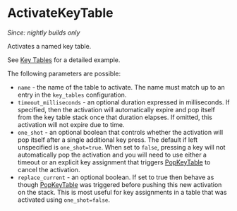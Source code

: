 # ActivateKeyTable

*Since: nightly builds only*

Activates a named key table.

See [Key Tables](../../key-tables.md) for a detailed example.

The following parameters are possible:

* `name` - the name of the table to activate.  The name must match up to an entry in the `key_tables` configuration.
* `timeout_milliseconds` - an optional duration expressed in milliseconds. If specified, then the activation will automatically expire and pop itself from the key table stack once that duration elapses.  If omitted, this activation will not expire due to time.
* `one_shot` - an optional boolean that controls whether the activation will pop itself after a single additional key press.  The default if left unspecified is `one_shot=true`. When set to `false`, pressing a key will not automatically pop the activation and you will need to use either a timeout or an explicit key assignment that triggers [PopKeyTable](PopKeyTable.md) to cancel the activation.
* `replace_current` - an optional boolean. If set to true then behave as though [PopKeyTable](PopKeyTable.md) was triggered before pushing this new activation on the stack.  This is most useful for key assignments in a table that was activated using `one_shot=false`.
